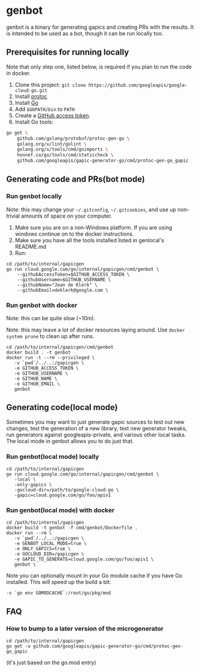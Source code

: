 # genbot

genbot is a binary for generating gapics and creating PRs with the results.
It is intended to be used as a bot, though it can be run locally too.

## Prerequisites for running locally

Note that only step one, listed below, is required if you plan to run the code
in docker.

1. Clone this project: `git clone https://github.com/googleapis/google-cloud-go.git`
1. Install [protoc](https://github.com/protocolbuffers/protobuf/releases)
1. Install [Go](http://golang.org/dl)
1. Add `$GOPATH/bin` to `PATH`
1. Create a [GitHub access token](https://help.github.com/en/github/authenticating-to-github/creating-a-personal-access-token-for-the-command-line).
1. Install Go tools:

```bash
go get \
    github.com/golang/protobuf/protoc-gen-go \
    golang.org/x/lint/golint \
    golang.org/x/tools/cmd/goimports \
    honnef.co/go/tools/cmd/staticcheck \
    github.com/googleapis/gapic-generator-go/cmd/protoc-gen-go_gapic
```

## Generating code and PRs(bot mode)

### Run genbot locally

Note: this may change your `~/.gitconfig`, `~/.gitcookies`, and use up
non-trivial amounts of space on your computer.

1. Make sure you are on a non-Windows platform. If you are using windows
   continue on to the docker instructions.
1. Make sure you have all the tools installed listed in genlocal's README.md
1. Run:

```shell
cd /path/to/internal/gapicgen
go run cloud.google.com/go/internal/gapicgen/cmd/genbot \
    --githubAccessToken=$GITHUB_ACCESS_TOKEN \
    --githubUsername=$GITHUB_USERNAME \
    --githubName="Jean de Klerk" \
    --githubEmail=deklerk@google.com \
```

### Run genbot with docker

Note: this can be quite slow (~10m).

Note: this may leave a lot of docker resources laying around. Use
`docker system prune` to clean up after runs.

```shell
cd /path/to/internal/gapicgen/cmd/genbot
docker build . -t genbot
docker run -t --rm --privileged \
   -v `pwd`/../..:/gapicgen \
   -e GITHUB_ACCESS_TOKEN \
   -e GITHUB_USERNAME \
   -e GITHUB_NAME \
   -e GITHUB_EMAIL \
   genbot
```

## Generating code(local mode)

Sometimes you may want to just generate gapic sources to test out
new changes, test the generation of a new library, test new generator tweaks,
run generators against googleapis-private, and various other local tasks. The
local mode in genbot allows you to do just that.

### Run genbot(local mode) locally

```shell
cd /path/to/internal/gapicgen
go run cloud.google.com/go/internal/gapicgen/cmd/genbot \
   -local \
   -only-gapics \
   -gocloud-dir=/path/to/google-cloud-go \
   -gapic=cloud.google.com/go/foo/apiv1
```

### Run genbot(local mode) with docker

```shell
cd /path/to/internal/gapicgen
docker build -t genbot -f cmd/genbot/Dockerfile .
docker run --rm \
   -v `pwd`/../..:/gapicgen \
   -e GENBOT_LOCAL_MODE=true \
   -e ONLY_GAPICS=true \
   -e GOCLOUD_DIR=/gapicgen \
   -e GAPIC_TO_GENERATE=cloud.google.com/go/foo/apiv1 \
   genbot \
```

Note you can optionally mount in your Go module cache if you have Go installed.
This will speed up the build a bit:

```shell
-v `go env GOMODCACHE`:/root/go/pkg/mod
```

## FAQ

### How to bump to a later version of the microgenerator

```shell
cd /path/to/internal/gapicgen
go get -u github.com/googleapis/gapic-generator-go/cmd/protoc-gen-go_gapic
```

(it's just based on the go.mod entry)
